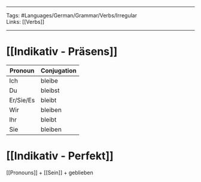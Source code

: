 ___
Tags: #Languages/German/Grammar/Verbs/Irregular  
Links: [[Verbs]]
___
# [[Indikativ - Präsens]]
Pronoun|Conjugation
------------ | ------------
Ich | bleibe
Du | bleibst
Er/Sie/Es | bleibt
Wir | bleiben
Ihr | bleibt
Sie | bleiben


# [[Indikativ - Perfekt]]
[[Pronouns]] + [[Sein]] + geblieben